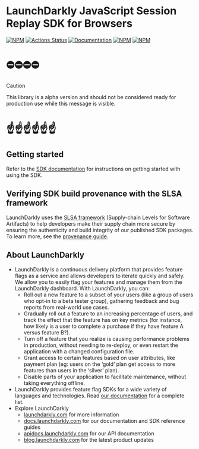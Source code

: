 # LaunchDarkly JavaScript Session Replay SDK for Browsers

[![NPM][browser-sdk-npm-badge]][browser-sdk-npm-link]
[![Actions Status][browser-sdk-ci-badge]][browser-sdk-ci]
[![Documentation][browser-sdk-ghp-badge]][browser-sdk-ghp-link]
[![NPM][browser-sdk-dm-badge]][browser-sdk-npm-link]
[![NPM][browser-sdk-dt-badge]][browser-sdk-npm-link]

# ⛔️⛔️⛔️⛔️

> [!CAUTION]
> This library is a alpha version and should not be considered ready for production use while this message is visible.

# ☝️☝️☝️☝️☝️☝️

<!--
## Install

```shell
# npm
npm i @launchdarkly/session-replay

# yarn
yarn add -D @launchdarkly/session-replay
```
-->

## Getting started

Refer to the [SDK documentation](https://docs.launchdarkly.com/sdk/client-side/javascript#getting-started) for instructions on getting started with using the SDK.

## Verifying SDK build provenance with the SLSA framework

LaunchDarkly uses the [SLSA framework](https://slsa.dev/spec/v1.0/about) (Supply-chain Levels for Software Artifacts) to help developers make their supply chain more secure by ensuring the authenticity and build integrity of our published SDK packages. To learn more, see the [provenance guide](PROVENANCE.md).

## About LaunchDarkly

- LaunchDarkly is a continuous delivery platform that provides feature flags as a service and allows developers to iterate quickly and safely. We allow you to easily flag your features and manage them from the LaunchDarkly dashboard. With LaunchDarkly, you can:
    - Roll out a new feature to a subset of your users (like a group of users who opt-in to a beta tester group), gathering feedback and bug reports from real-world use cases.
    - Gradually roll out a feature to an increasing percentage of users, and track the effect that the feature has on key metrics (for instance, how likely is a user to complete a purchase if they have feature A versus feature B?).
    - Turn off a feature that you realize is causing performance problems in production, without needing to re-deploy, or even restart the application with a changed configuration file.
    - Grant access to certain features based on user attributes, like payment plan (eg: users on the ‘gold’ plan get access to more features than users in the ‘silver’ plan).
    - Disable parts of your application to facilitate maintenance, without taking everything offline.
- LaunchDarkly provides feature flag SDKs for a wide variety of languages and technologies. Read [our documentation](https://docs.launchdarkly.com/sdk) for a complete list.
- Explore LaunchDarkly
    - [launchdarkly.com](https://www.launchdarkly.com/ 'LaunchDarkly Main Website') for more information
    - [docs.launchdarkly.com](https://docs.launchdarkly.com/ 'LaunchDarkly Documentation') for our documentation and SDK reference guides
    - [apidocs.launchdarkly.com](https://apidocs.launchdarkly.com/ 'LaunchDarkly API Documentation') for our API documentation
    - [blog.launchdarkly.com](https://blog.launchdarkly.com/ 'LaunchDarkly Blog Documentation') for the latest product updates

[browser-sdk-ci-badge]: https://github.com/launchdarkly/observability-sdk/actions/workflows/browser.yml/badge.svg
[browser-sdk-ci]: https://github.com/launchdarkly/observability-sdk/actions/workflows/browser.yml
[browser-sdk-npm-badge]: https://img.shields.io/npm/v/@launchdarkly/js-client-sdk.svg?style=flat-square
[browser-sdk-npm-link]: https://www.npmjs.com/package/@launchdarkly/js-client-sdk
[browser-sdk-ghp-badge]: https://img.shields.io/static/v1?label=GitHub+Pages&message=API+reference&color=00add8
[browser-sdk-ghp-link]: https://launchdarkly.github.io/js-core/packages/sdk/browser/docs/
[browser-sdk-dm-badge]: https://img.shields.io/npm/dm/@launchdarkly/js-client-sdk.svg?style=flat-square
[browser-sdk-dt-badge]: https://img.shields.io/npm/dt/@launchdarkly/js-client-sdk.svg?style=flat-square